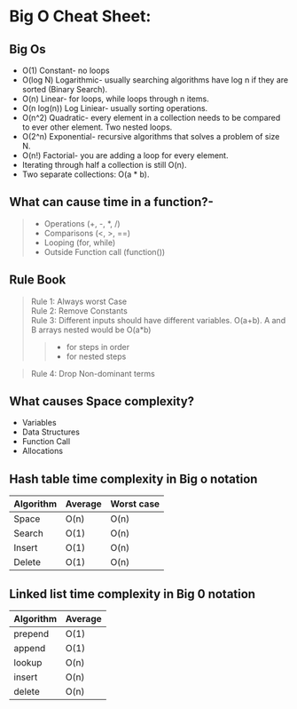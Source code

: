 # Big O Cheat Sheet:
## Big Os
- O(1) Constant- no loops
- O(log N) Logarithmic- usually searching algorithms have log n if they are sorted (Binary Search).
- O(n) Linear- for loops, while loops through n items.
- O(n log(n)) Log Liniear- usually sorting operations.
- O(n^2) Quadratic- every element in a collection needs to be compared to ever other element. Two nested loops.
- O(2^n) Exponential- recursive algorithms that solves a problem of size N.
- O(n!) Factorial- you are adding a loop for every element.
- Iterating through half a collection is still O(n).
- Two separate collections: O(a * b).
## What can cause time in a function?-
> - Operations (+, -, *, /)
> - Comparisons (<, >, ==)
> - Looping (for, while)
> - Outside Function call (function())
## Rule Book
> Rule 1: Always worst Case\
> Rule 2: Remove Constants\
> Rule 3: Different inputs should have different variables. O(a+b). A and B arrays nested would be O(a*b)
> > - for steps in order
> > - for nested steps 

> Rule 4: Drop Non-dominant terms
## What causes Space complexity?
- Variables
- Data Structures
- Function Call
- Allocations
## Hash table time complexity in Big o notation
 | Algorithm | Average |  Worst case |
 | ---------- | ------- |  --------- |
 | Space   |   O(n)	 |   O(n)|
 | Search  |   O(1)	 |   O(n)|
 | Insert  |   O(1)	 |   O(n)|
 | Delete  |   O(1)	 |   O(n)|
## Linked list time complexity in Big 0 notation
| Algorithm   | Average|
| ----------  | -------|
| prepend     | O(1) |
| append      | O(1) |
| lookup      | O(n) |
| insert      | O(n) |
| delete      | O(n) |